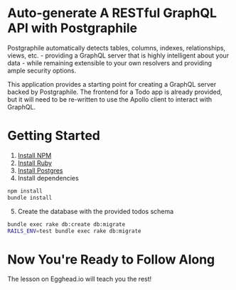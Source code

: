 # Auto-generate A RESTful GraphQL API with Postgraphile

Postgraphile automatically detects tables, columns, indexes, relationships, views, etc. - providing a GraphQL server that is highly intelligent about your data - while remaining extensible to your own resolvers and providing ample security options.

This application provides a starting point for creating a GraphQL server backed by Postgraphile. The frontend for a Todo app is already provided, but it will need
to be re-written to use the Apollo client to interact with GraphQL.

# Getting Started

1) [Install NPM](https://www.npmjs.com/get-npm)
2) [Install Ruby](https://rvm.io/rvm/install)
3) [Install Postgres](https://postgresapp.com/)
4) Install dependencies

```bash
npm install
bundle install
```

5) Create the database with the provided todos schema

```bash
bundle exec rake db:create db:migrate
RAILS_ENV=test bundle exec rake db:migrate
```

# Now You're Ready to Follow Along

The lesson on Egghead.io will teach you the rest!